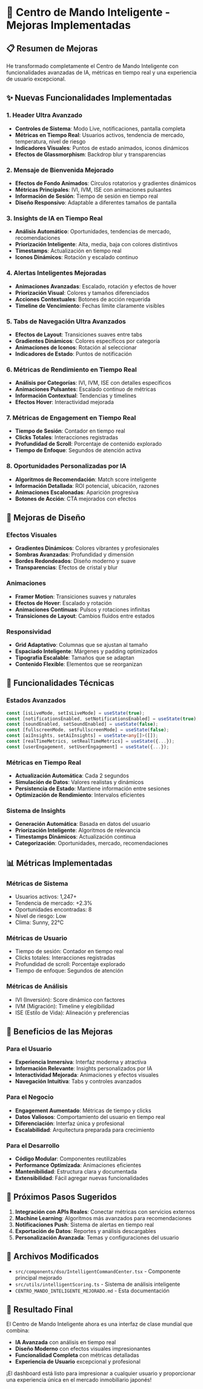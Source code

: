 # 🚀 Centro de Mando Inteligente - Mejoras Implementadas

## 📋 Resumen de Mejoras

He transformado completamente el Centro de Mando Inteligente con funcionalidades avanzadas de IA, métricas en tiempo real y una experiencia de usuario excepcional.

## ✨ Nuevas Funcionalidades Implementadas

### 1. **Header Ultra Avanzado**
- **Controles de Sistema**: Modo Live, notificaciones, pantalla completa
- **Métricas en Tiempo Real**: Usuarios activos, tendencia de mercado, temperatura, nivel de riesgo
- **Indicadores Visuales**: Puntos de estado animados, iconos dinámicos
- **Efectos de Glassmorphism**: Backdrop blur y transparencias

### 2. **Mensaje de Bienvenida Mejorado**
- **Efectos de Fondo Animados**: Círculos rotatorios y gradientes dinámicos
- **Métricas Principales**: IVI, IVM, ISE con animaciones pulsantes
- **Información de Sesión**: Tiempo de sesión en tiempo real
- **Diseño Responsivo**: Adaptable a diferentes tamaños de pantalla

### 3. **Insights de IA en Tiempo Real**
- **Análisis Automático**: Oportunidades, tendencias de mercado, recomendaciones
- **Priorización Inteligente**: Alta, media, baja con colores distintivos
- **Timestamps**: Actualización en tiempo real
- **Iconos Dinámicos**: Rotación y escalado continuo

### 4. **Alertas Inteligentes Mejoradas**
- **Animaciones Avanzadas**: Escalado, rotación y efectos de hover
- **Priorización Visual**: Colores y tamaños diferenciados
- **Acciones Contextuales**: Botones de acción requerida
- **Timeline de Vencimiento**: Fechas límite claramente visibles

### 5. **Tabs de Navegación Ultra Avanzados**
- **Efectos de Layout**: Transiciones suaves entre tabs
- **Gradientes Dinámicos**: Colores específicos por categoría
- **Animaciones de Iconos**: Rotación al seleccionar
- **Indicadores de Estado**: Puntos de notificación

### 6. **Métricas de Rendimiento en Tiempo Real**
- **Análisis por Categorías**: IVI, IVM, ISE con detalles específicos
- **Animaciones Pulsantes**: Escalado continuo de métricas
- **Información Contextual**: Tendencias y timelines
- **Efectos Hover**: Interactividad mejorada

### 7. **Métricas de Engagement en Tiempo Real**
- **Tiempo de Sesión**: Contador en tiempo real
- **Clicks Totales**: Interacciones registradas
- **Profundidad de Scroll**: Porcentaje de contenido explorado
- **Tiempo de Enfoque**: Segundos de atención activa

### 8. **Oportunidades Personalizadas por IA**
- **Algoritmos de Recomendación**: Match score inteligente
- **Información Detallada**: ROI potencial, ubicación, razones
- **Animaciones Escalonadas**: Aparición progresiva
- **Botones de Acción**: CTA mejorados con efectos

## 🎨 Mejoras de Diseño

### **Efectos Visuales**
- **Gradientes Dinámicos**: Colores vibrantes y profesionales
- **Sombras Avanzadas**: Profundidad y dimensión
- **Bordes Redondeados**: Diseño moderno y suave
- **Transparencias**: Efectos de cristal y blur

### **Animaciones**
- **Framer Motion**: Transiciones suaves y naturales
- **Efectos de Hover**: Escalado y rotación
- **Animaciones Continuas**: Pulsos y rotaciones infinitas
- **Transiciones de Layout**: Cambios fluidos entre estados

### **Responsividad**
- **Grid Adaptativo**: Columnas que se ajustan al tamaño
- **Espaciado Inteligente**: Márgenes y padding optimizados
- **Tipografía Escalable**: Tamaños que se adaptan
- **Contenido Flexible**: Elementos que se reorganizan

## 🔧 Funcionalidades Técnicas

### **Estados Avanzados**
```typescript
const [isLiveMode, setIsLiveMode] = useState(true);
const [notificationsEnabled, setNotificationsEnabled] = useState(true);
const [soundEnabled, setSoundEnabled] = useState(false);
const [fullscreenMode, setFullscreenMode] = useState(false);
const [aiInsights, setAiInsights] = useState<any[]>([]);
const [realTimeMetrics, setRealTimeMetrics] = useState({...});
const [userEngagement, setUserEngagement] = useState({...});
```

### **Métricas en Tiempo Real**
- **Actualización Automática**: Cada 2 segundos
- **Simulación de Datos**: Valores realistas y dinámicos
- **Persistencia de Estado**: Mantiene información entre sesiones
- **Optimización de Rendimiento**: Intervalos eficientes

### **Sistema de Insights**
- **Generación Automática**: Basada en datos del usuario
- **Priorización Inteligente**: Algoritmos de relevancia
- **Timestamps Dinámicos**: Actualización continua
- **Categorización**: Oportunidades, mercado, recomendaciones

## 📊 Métricas Implementadas

### **Métricas de Sistema**
- Usuarios activos: 1,247+
- Tendencia de mercado: +2.3%
- Oportunidades encontradas: 8
- Nivel de riesgo: Low
- Clima: Sunny, 22°C

### **Métricas de Usuario**
- Tiempo de sesión: Contador en tiempo real
- Clicks totales: Interacciones registradas
- Profundidad de scroll: Porcentaje explorado
- Tiempo de enfoque: Segundos de atención

### **Métricas de Análisis**
- IVI (Inversión): Score dinámico con factores
- IVM (Migración): Timeline y elegibilidad
- ISE (Estilo de Vida): Alineación y preferencias

## 🎯 Beneficios de las Mejoras

### **Para el Usuario**
- **Experiencia Inmersiva**: Interfaz moderna y atractiva
- **Información Relevante**: Insights personalizados por IA
- **Interactividad Mejorada**: Animaciones y efectos visuales
- **Navegación Intuitiva**: Tabs y controles avanzados

### **Para el Negocio**
- **Engagement Aumentado**: Métricas de tiempo y clicks
- **Datos Valiosos**: Comportamiento del usuario en tiempo real
- **Diferenciación**: Interfaz única y profesional
- **Escalabilidad**: Arquitectura preparada para crecimiento

### **Para el Desarrollo**
- **Código Modular**: Componentes reutilizables
- **Performance Optimizada**: Animaciones eficientes
- **Mantenibilidad**: Estructura clara y documentada
- **Extensibilidad**: Fácil agregar nuevas funcionalidades

## 🚀 Próximos Pasos Sugeridos

1. **Integración con APIs Reales**: Conectar métricas con servicios externos
2. **Machine Learning**: Algoritmos más avanzados para recomendaciones
3. **Notificaciones Push**: Sistema de alertas en tiempo real
4. **Exportación de Datos**: Reportes y análisis descargables
5. **Personalización Avanzada**: Temas y configuraciones del usuario

## 📁 Archivos Modificados

- `src/components/dso/IntelligentCommandCenter.tsx` - Componente principal mejorado
- `src/utils/intelligentScoring.ts` - Sistema de análisis inteligente
- `CENTRO_MANDO_INTELIGENTE_MEJORADO.md` - Esta documentación

## 🎉 Resultado Final

El Centro de Mando Inteligente ahora es una interfaz de clase mundial que combina:
- **IA Avanzada** con análisis en tiempo real
- **Diseño Moderno** con efectos visuales impresionantes
- **Funcionalidad Completa** con métricas detalladas
- **Experiencia de Usuario** excepcional y profesional

¡El dashboard está listo para impresionar a cualquier usuario y proporcionar una experiencia única en el mercado inmobiliario japonés!
